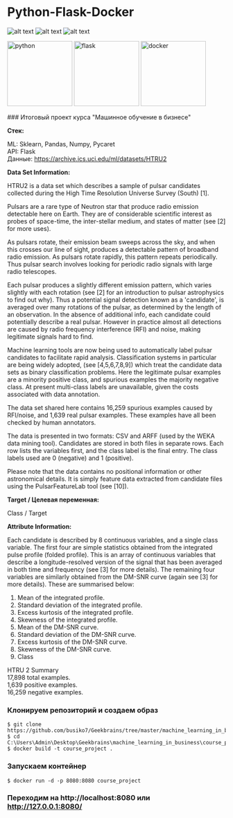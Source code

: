 # Python-Flask-Docker
![alt text](https://github.com/busiko7/Geekbrains/blob/master/machine_learning_in_business/course_project/static/image/python.png)
![alt text](https://github.com/busiko7/Geekbrains/blob/master/machine_learning_in_business/course_project/static/image/flask.png)
![alt text](https://github.com/busiko7/Geekbrains/blob/master/machine_learning_in_business/course_project/static/image/docker.png)
<p align="left">
  <img src="https://github.com/busiko7/Geekbrains/blob/master/machine_learning_in_business/course_project/static/image/python.png" width="150" title="python">
  <img src="https://github.com/busiko7/Geekbrains/blob/master/machine_learning_in_business/course_project/static/image/flask.png" width="150" alt="flask">
  <img src="https://github.com/busiko7/Geekbrains/blob/master/machine_learning_in_business/course_project/static/image/docker.png" width="150" alt="docker">
</p>
### Итоговый проект курса "Машинное обучение в бизнесе"

**Стек:**

ML: Sklearn, Pandas, Numpy, Pycaret  
API: Flask  
Данные: https://archive.ics.uci.edu/ml/datasets/HTRU2   

**Data Set Information:**

HTRU2 is a data set which describes a sample of pulsar candidates collected during the High Time Resolution Universe Survey (South) [1].

Pulsars are a rare type of Neutron star that produce radio emission detectable here on Earth. They are of considerable scientific interest as probes of space-time, the inter-stellar medium, and states of matter (see [2] for more uses).

As pulsars rotate, their emission beam sweeps across the sky, and when this crosses our line of sight, produces a detectable pattern of broadband radio emission. As pulsars
rotate rapidly, this pattern repeats periodically. Thus pulsar search involves looking for periodic radio signals with large radio telescopes.

Each pulsar produces a slightly different emission pattern, which varies slightly with each rotation (see [2] for an introduction to pulsar astrophysics to find out why). Thus a potential signal detection known as a 'candidate', is averaged over many rotations of the pulsar, as determined by the length of an observation. In the absence of additional info, each candidate could potentially describe a real pulsar. However in practice almost all detections are caused by radio frequency interference (RFI) and noise, making legitimate signals hard to find.

Machine learning tools are now being used to automatically label pulsar candidates to facilitate rapid analysis. Classification systems in particular are being widely adopted,
(see [4,5,6,7,8,9]) which treat the candidate data sets as binary classification problems. Here the legitimate pulsar examples are a minority positive class, and spurious examples the majority negative class. At present multi-class labels are unavailable, given the costs associated with data annotation.

The data set shared here contains 16,259 spurious examples caused by RFI/noise, and 1,639 real pulsar examples. These examples have all been checked by human annotators.

The data is presented in two formats: CSV and ARFF (used by the WEKA data mining tool). Candidates are stored in both files in separate rows. Each row lists the variables first, and the class label is the final entry. The class labels used are 0 (negative) and 1 (positive).

Please note that the data contains no positional information or other astronomical details. It is simply feature data extracted from candidate files using the PulsarFeatureLab tool (see [10]).

**Target / Целевая переменная:**

Class / Target

**Attribute Information:**

Each candidate is described by 8 continuous variables, and a single class variable. The first four are simple statistics obtained from the integrated pulse profile (folded profile). This is an array of continuous variables that describe a longitude-resolved version of the signal that has been averaged in both time and frequency (see [3] for more details). The remaining four variables are similarly obtained from the DM-SNR curve (again see [3] for more details). These are summarised below:

1. Mean of the integrated profile.
2. Standard deviation of the integrated profile.
3. Excess kurtosis of the integrated profile.
4. Skewness of the integrated profile.
5. Mean of the DM-SNR curve.
6. Standard deviation of the DM-SNR curve.
7. Excess kurtosis of the DM-SNR curve.
8. Skewness of the DM-SNR curve.
9. Class

HTRU 2 Summary  
17,898 total examples.  
1,639 positive examples.  
16,259 negative examples.  

### Клонируем репозиторий и создаем образ
```
$ git clone https://github.com/busiko7/Geekbrains/tree/master/machine_learning_in_business/course_project
$ cd C:\Users\Admin\Desktop\Geekbrains\machine_learning_in_business\course_project
$ docker build -t course_project .
```

### Запускаем контейнер
```
$ docker run -d -p 8080:8080 course_project
```

### Переходим на http://localhost:8080 или http://127.0.0.1:8080/ 
